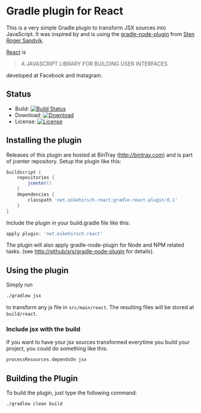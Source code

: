 Gradle plugin for React
=======================

This is a very simple Gradle plugin to transform JSX sources into JavaScript. It was inspired by and is using the
[gradle-node-plugin][1] from [Sten Roger Sandvik][2].

[React][6] is

> A JAVASCRIPT LIBRARY FOR BUILDING USER INTERFACES

developed at Facebook and Instagram.

Status
------

* Build: [![Build Status](https://travis-ci.org/ehirsch/gradle-react-plugin.svg?branch=master)][3]
* Download: [![Download](https://api.bintray.com/packages/ehirsch/maven/gradle-react-plugin/images/download.svg)][4]
* License: [![License](http://img.shields.io/:license-apache-blue.svg)][5]

Installing the plugin
---------------------

Releases of this plugin are hosted at BinTray (http://bintray.com) and is part of jcenter repository.
Setup the plugin like this:

```groovy
buildscript {
	repositories {
		jcenter()
	}
	dependencies {
		classpath 'net.eikehirsch.react:gradle-react-plugin:0.1'
	}
}
```

Include the plugin in your build.gradle file like this:

```groovy
apply plugin: 'net.eikehirsch.react'
```

The plugin will also apply gradle-node-plugin for Node and NPM related tasks. (see [http://github/srs/gradle-node-plugin][1] for details).

Using the plugin
----------------

Simply run
```sh
./gradlew jsx
```
to transform any js file in `src/main/react`. The resulting files will be stored at `build/react`.

### Include jsx with the build

If you want to have your jsx sources transformed everytime you build your project, you could do something like this:
```groovy
processResources.dependsOn jsx
```

Building the Plugin
-------------------

To build the plugin, just type the following command:

```sh
./gradlew clean build
```



[1]: https://github.com/srs/gradle-node-plugin "gradle-node-plugin"
[2]: https://github.com/srs "Stens' GitHup page"
[3]: https://travis-ci.org/ehirsch/gradle-react-plugin "build status on travis-ci"
[4]: https://bintray.com/ehirsch/maven/gradle-react-plugin/_latestVersion "download latest version"
[5]: http://www.apache.org/licenses/LICENSE-2.0.html "Apache License v2.0"
[6]: http://facebook.github.io/react/index.html "React homepage"

